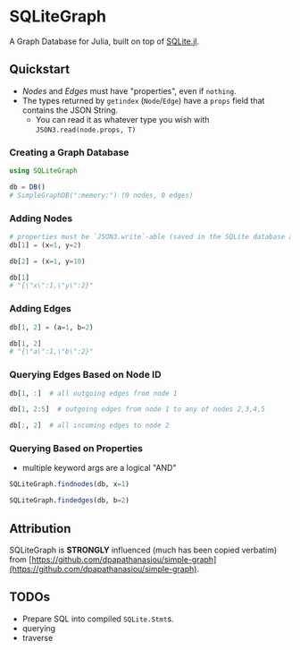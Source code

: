 # SQLiteGraph

A Graph Database for Julia, built on top of [SQLite.jl](https://github.com/JuliaDatabases/SQLite.jl).

## Quickstart

- *Nodes* and *Edges* must have "properties", even if `nothing`.
- The types returned by `getindex` (`Node`/`Edge`) have a `props` field that contains the JSON String.
  - You can read it as whatever type you wish with `JSON3.read(node.props, T)`


### Creating a Graph Database

```julia
using SQLiteGraph

db = DB()
# SimpleGraphDB(":memory:") (0 nodes, 0 edges)
```

### Adding Nodes

```julia
# properties must be `JSON3.write`-able (saved in the SQLite database as TEXT)
db[1] = (x=1, y=2) 

db[2] = (x=1, y=10)

db[1] 
# "{\"x\":1,\"y\":2}"
```

### Adding Edges 

```julia
db[1, 2] = (a=1, b=2)

db[1, 2]
# "{\"a\":1,\"b\":2}"
```

### Querying Edges Based on Node ID

```julia
db[1, :]  # all outgoing edges from node 1

db[1, 2:5]  # outgoing edges from node 1 to any of nodes 2,3,4,5 

db[:, 2]  # all incoming edges to node 2
```

### Querying Based on Properties

- multiple keyword args are a logical "AND"

```julia
SQLiteGraph.findnodes(db, x=1)

SQLiteGraph.findedges(db, b=2)
```

## Attribution

SQLiteGraph is **STRONGLY** influenced (much has been copied verbatim) from [https://github.com/dpapathanasiou/simple-graph](https://github.com/dpapathanasiou/simple-graph).  

## TODOs

- Prepare SQL into compiled `SQLite.Stmt`s.
- querying
- traverse
